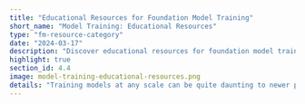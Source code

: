 ```yaml
---
title: "Educational Resources for Foundation Model Training"
short_name: "Model Training: Educational Resources"
type: "fm-resource-category"
date: "2024-03-17"
description: "Discover educational resources for foundation model training. Access materials to learn about the considerations and best practices for successfully training or fine-tuning foundation models."
highlight: true
section_id: 4.4
image: model-training-educational-resources.png
details: "Training models at any scale can be quite daunting to newer practitioners. Here, we include several educational resources that may be useful in learning about the considerations required for successfully and effectively training or fine-tuning foundation models."
---
```

